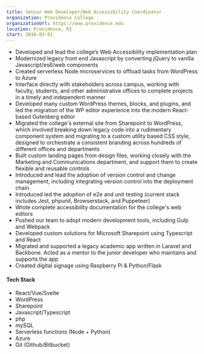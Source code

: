 ```yaml
---
title: Senior Web Developer/Web Accessibility Coordinator
organization: Providence College
organizationUrl: https://www.providence.edu
location: Providence, RI
start: 2016-03-01
---
```


-   Developed and lead the college’s Web Accessibility implementation plan
-   Modernized legacy front end Javascript by converting jQuery to vanilla Javascript/es6/web components
-   Created serverless Node microservices to offload tasks from WordPress to Azure
-   Interface directly with stakeholders across campus, working with faculty, students, and other administrative offices to complete projects in a timely and independent manner
-   Developed many custom WordPress themes, blocks, and plugins, and led the migration of the WP editor experience into the modern React-based Gutenberg editor
-   Migrated the college's external site from Sharepoint to WordPress, which involved breaking down legacy code into a rudimentary component system and migrating to a custom utility based CSS style, designed to orchestrate a consistent branding across hundreds of different offices and departments
-   Built custom landing pages from design files, working closely with the Marketing and Communications department, and support them to create flexible and reusable controls
-   Introduced and lead the adoption of version control and change management, including integrating version control into the deployment chain
-   Introduced led the adoption of e2e and unit testing (current stack includes Jest, phpunit, Browserstack, and Puppeteer)
-   Wrote complete accessibility documentation for the college's web editors
-   Pushed our team to adopt modern development tools, including Gulp and Webpack
-   Developed custom solutions for Microsoft Sharepoint using Typescript and React
-   Migrated and supported a legacy academic app written in Laravel and Backbone. Acted as a mentor to the junior developer who maintains and supports the app
-   Created digital signage using Raspberry Pi & Python/Flask

#### Tech Stack

-   React/Vue/Svelte
-   WordPress
-   Sharepoint
-   Javascript/Typescript
-   php
-   mySQL
-   Serverless functions (Node + Python)
-   Azure
-   Git (Github/Bitbucket)
